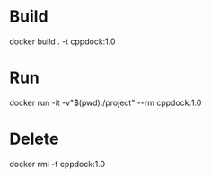 # Build
docker build . -t cppdock:1.0

# Run
docker run -it -v"$(pwd):/project" --rm cppdock:1.0

# Delete
docker rmi -f cppdock:1.0
